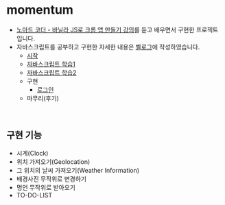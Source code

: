 # momentum

- [노마드 코더 - 바닐라 JS로 크롬 앱 만들기 강의](https://nomadcoders.co/javascript-for-beginners)를 듣고 배우면서 구현한 프로젝트입니다.<br>
- 자바스크립트를 공부하고 구현한 자세한 내용은 [벨로그](https://velog.io/@ha02e?tag=momentum)에 작성하였습니다.
  - [시작](https://velog.io/@ha02e/project-MOMENTUM-1)
  - [자바스크립트 학습1](https://velog.io/@ha02e/project-MOMENTUM-2)
  - [자바스크립트 학습2](https://velog.io/@ha02e/project-MOMENTUM-3)
  - 구현
    - [로그인](https://velog.io/@ha02e/project-MOMENTUM-4-LOGIN)
  - 마무리(후기)
<br>

## 구현 기능
- 시계(Clock)
- 위치 가져오기(Geolocation)
- 그 위치의 날씨 가져오기(Weather Information)
- 배경사진 무작위로 변경하기
- 명언 무작위로 받아오기
- TO-DO-LIST
